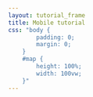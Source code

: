 ```yaml
---
layout: tutorial_frame
title: Mobile tutorial
css: "body {
		padding: 0;
		margin: 0;
	}
	#map {
		height: 100%;
		width: 100vw;
	}"
---
```

<script type="module">
	import L, {Map, TileLayer, Marker, Circle} from 'leaflet';
	const map = new Map('map').fitWorld();

	const tiles = new TileLayer('https://tile.openstreetmap.org/{z}/{x}/{y}.png', {
		maxZoom: 19,
		attribution: '&copy; <a href="http://www.openstreetmap.org/copyright">OpenStreetMap</a>'
	}).addTo(map);

	function onLocationFound(e) {
		const radius = e.accuracy / 2;

		const locationMarker = new Marker(e.latlng).addTo(map)
			.bindPopup(`You are within ${radius} meters from this point`).openPopup();

		const locationCircle = new Circle(e.latlng, radius).addTo(map);
	}

	function onLocationError(e) {
		alert(e.message);
	}

	map.on('locationfound', onLocationFound);
	map.on('locationerror', onLocationError);

	map.locate({setView: true, maxZoom: 16});

	globalThis.L = L; // only for debugging in the developer console
	globalThis.map = map; // only for debugging in the developer console
</script>
